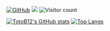 [![GitHub](https://img.shields.io/badge/dynamic/json?label=Followers&color=red&query=%24.data.totalSubs&url=https%3A%2F%2Fapi.spencerwoo.com%2Fsubstats%2F%3Fsource%3Dgithub%26queryKey%TotoB12&longCache=true)](https://github.com/TotoB12)
![](https://img.shields.io/badge/dynamic/json?label=%20Stars&query=%24.stars&url=https://api.github-star-counter.workers.dev/user/TotoB12)
![Visitor count](https://shields-io-visitor-counter.herokuapp.com/badge?page=https://github.com/TotoB12&color=Chartreuse)

[![TotoB12's GitHub stats](https://github-readme-stats.vercel.app/api?username=TotoB12&count_private=true&show_icons=true)](https://github.com/TotoB12)
[![Top Langs](https://github-readme-stats.vercel.app/api/top-langs/?username=TotoB12&layout=compact)](https://github.com/TotoB12)
